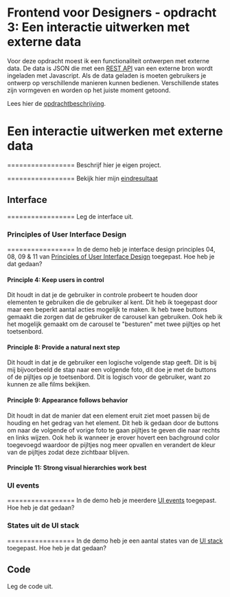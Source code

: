 # Frontend voor Designers - opdracht 3: Een interactie uitwerken met externe data

Voor deze opdracht moest ik een functionaliteit ontwerpen met externe data. De data is JSON die met een [REST API](https://developer.mozilla.org/en-US/docs/Glossary/REST) van een externe bron wordt ingeladen met Javascript.  Als de data geladen is moeten gebruikers je ontwerp op verschillende manieren kunnen bedienen. Verschillende states zijn vormgeven en worden op het juiste moment getoond.

Lees hier de [opdrachtbeschrijving](./opdrachtbeschrijving.md).


# Een interactie uitwerken met externe data
================= Beschrijf hier je eigen project.




================= Bekijk hier mijn [eindresultaat]()


## Interface
================= Leg de interface uit.

### Principles of User Interface Design
================= In de demo heb je interface design principles 04, 08, 09 & 11 van [Principles of User Interface Design](http://bokardo.com/principles-of-user-interface-design/) toegepast. Hoe heb je dat gedaan?

#### Principle 4: Keep users in control
Dit houdt in dat je de gebruiker in controle probeert te houden door elementen te gebruiken die de gebruiker al kent. Dit heb ik toegepast door maar een beperkt aantal acties mogelijk te maken. Ik heb twee buttons gemaakt die zorgen dat de gebruiker de carousel kan gebruiken. Ook heb ik het mogelijk gemaakt om de carousel te "besturen" met twee pijltjes op het toetsenbord. 

#### Principle 8: Provide a natural next step
Dit houdt in dat je de gebruiker een logische volgende stap geeft. Dit is bij mij bijvoorbeeld de stap naar een volgende foto, dit doe je met de buttons of de pijltjes op je toetsenbord. Dit is logisch voor de gebruiker, want zo kunnen ze alle films bekijken.

#### Principle 9: Appearance follows behavior
Dit houdt in dat de manier dat een element eruit ziet moet passen bij de houding en het gedrag van het element. Dit heb ik gedaan door de buttons om naar de volgende of vorige foto te gaan pijltjes te geven die naar rechts en links wijzen. Ook heb ik wanneer je erover hovert een bachground color toegevoegd waardoor de pijltjes nog meer opvallen en verandert de kleur van de pijltjes zodat deze zichtbaar blijven.

#### Principle 11: Strong visual hierarchies work best



### UI events
================= In de demo heb je meerdere [UI events](https://developer.mozilla.org/en-US/docs/Web/API/UIEvent) toegepast. Hoe heb je dat gedaan?



### States uit de UI stack
================= In de demo heb je een aantal states van de [UI stack](https://www.scotthurff.com/posts/why-your-user-interface-is-awkward-youre-ignoring-the-ui-stack/) toegepast. Hoe heb je dat gedaan?





## Code
Leg de code uit.







